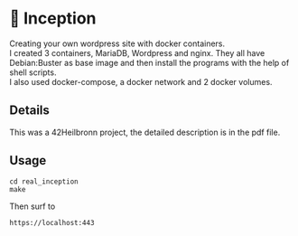 # :whale: Inception
Creating your own wordpress site with docker containers.  
I created 3 containers, MariaDB, Wordpress and nginx. They all have Debian:Buster as base image and then install the programs with the help of shell scripts.  
I also used docker-compose, a docker network and 2 docker volumes.  

## Details
This was a 42Heilbronn project, the detailed description is in the pdf file.  

## Usage
```
cd real_inception
make
```
Then surf to
```
https://localhost:443
```
